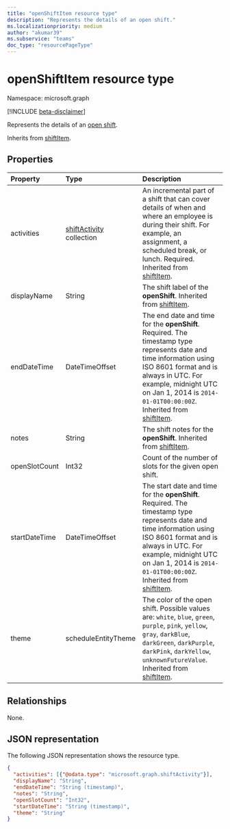 ```yaml
---
title: "openShiftItem resource type"
description: "Represents the details of an open shift."
ms.localizationpriority: medium
author: "akumar39"
ms.subservice: "teams"
doc_type: "resourcePageType"
---
```


# openShiftItem resource type

Namespace: microsoft.graph

[!INCLUDE [beta-disclaimer](../../includes/beta-disclaimer.md)]

Represents the details of an [open shift](../resources/openshift.md).

Inherits from [shiftItem](../resources/shiftitem.md).

## Properties

| Property     | Type        | Description |
|:-------------|:------------|:------------|
| activities 	| [shiftActivity](shiftactivity.md) collection   | An incremental part of a shift that can cover details of when and where an employee is during their shift. For example, an assignment, a scheduled break, or lunch. Required. Inherited from [shiftItem](../resources/shiftitem.md). |
| displayName               | String                  | The shift label of the **openShift**. Inherited from [shiftItem](../resources/shiftitem.md). |
| endDateTime               | DateTimeOffset                 | The end date and time for the **openShift**. Required. The timestamp type represents date and time information using ISO 8601 format and is always in UTC. For example, midnight UTC on Jan 1, 2014 is `2014-01-01T00:00:00Z`. Inherited from [shiftItem](../resources/shiftitem.md). |
| notes               | String                  | The shift notes for the **openShift**. Inherited from [shiftItem](../resources/shiftitem.md). |
|openSlotCount|Int32| Count of the number of slots for the given open shift.|
| startDateTime               | DateTimeOffset                  | The start date and time for the **openShift**. Required. The timestamp type represents date and time information using ISO 8601 format and is always in UTC. For example, midnight UTC on Jan 1, 2014 is `2014-01-01T00:00:00Z`. Inherited from [shiftItem](../resources/shiftitem.md). |
| theme | scheduleEntityTheme   |  The color of the open shift. Possible values are: `white`, `blue`, `green`, `purple`, `pink`, `yellow`, `gray`, `darkBlue`, `darkGreen`, `darkPurple`, `darkPink`, `darkYellow`, `unknownFutureValue`. Inherited from [shiftItem](../resources/shiftitem.md). |

## Relationships

None.

## JSON representation

The following JSON representation shows the resource type.

<!-- {
  "blockType": "resource",
  "optionalProperties": [

  ],
  "@odata.type": "microsoft.graph.openShiftItem",
  "baseType": "microsoft.graph.shiftItem"
}-->

```json
{
  "activities": [{"@odata.type": "microsoft.graph.shiftActivity"}],
  "displayName": "String",
  "endDateTime": "String (timestamp)",
  "notes": "String",
  "openSlotCount": "Int32",
  "startDateTime": "String (timestamp)",
  "theme": "String"
}
```

<!-- uuid: 16cd6b66-4b1a-43a1-adaf-3a886856ed98
2019-02-04 14:57:30 UTC -->
<!-- {
  "type": "#page.annotation",
  "description": "openShiftItem resource",
  "keywords": "",
  "section": "documentation",
  "tocPath": ""
}-->


